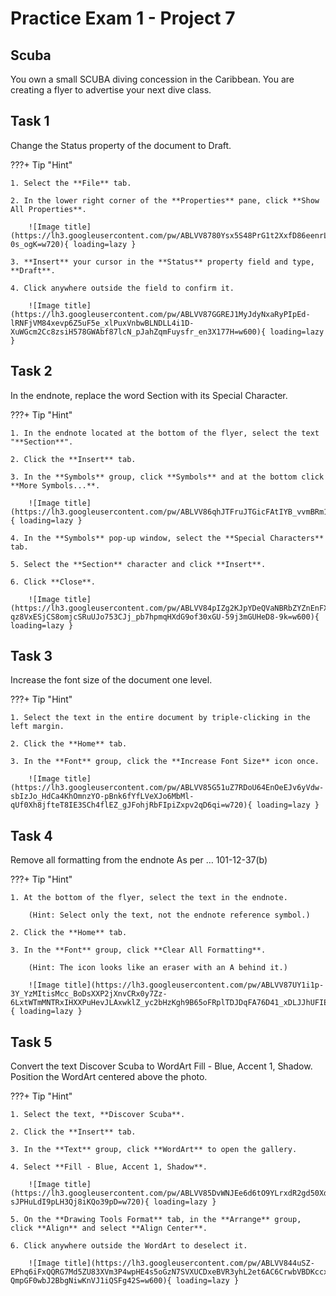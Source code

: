 # Practice Exam 1 - Project 7

## Scuba

You own a small SCUBA diving concession in the Caribbean. You are creating a flyer to advertise your next dive class.

## Task 1
 
Change the Status property of the document to Draft.

???+ Tip "Hint"

    1. Select the **File** tab.

    2. In the lower right corner of the **Properties** pane, click **Show All Properties**.
 
        ![Image title](https://lh3.googleusercontent.com/pw/ABLVV8780Ysx5S48PrG1t2XxfD86eenrL4AJauPVOmgxjW37Ic4mrMpoVGB1cf4uYnrbnGjGvS3hn0wbvrOnTOvRppTJ1xRGLk1idUq78UAUmT12i-0s_ogK=w720){ loading=lazy }

    3. **Insert** your cursor in the **Status** property field and type, **Draft**.

    4. Click anywhere outside the field to confirm it.

        ![Image title](https://lh3.googleusercontent.com/pw/ABLVV87GGREJ1MyJdyNxaRyPIpEd-lRNFjVM84xevp6Z5uF5e_xlPuxVnbwBLNDLL4i1D-XuWGcm2Cc8zsiH578GWAbf87lcN_pJahZqmFuysfr_en3X177H=w600){ loading=lazy }

## Task 2

In the endnote, replace the word Section with its Special Character.

???+ Tip "Hint"

    1. In the endnote located at the bottom of the flyer, select the text "**Section**".

    2. Click the **Insert** tab.

    3. In the **Symbols** group, click **Symbols** and at the bottom click **More Symbols...**.
 
        ![Image title](https://lh3.googleusercontent.com/pw/ABLVV86qhJTFruJTGicFAtIYB_vvmBRm1QLA3CDKiG2NIv_7OKLYE6cNJLKPzs9fefenrapz4QqzeyDH2iUlrfpr44637svbjSvk40PuQ5YuPL0bv7Y0HreZ=w720){ loading=lazy }

    4. In the **Symbols** pop-up window, select the **Special Characters** tab.

    5. Select the **Section** character and click **Insert**.

    6. Click **Close**.

        ![Image title](https://lh3.googleusercontent.com/pw/ABLVV84pIZg2KJpYDeQVaNBRbZYZnEnFXfvQHUOFYOTM15sQoLcxFNf3Q-qz8VxESjCS8omjcSRuUJo753CJj_pb7hpmqHXdG9of30xGU-59j3mGUHeD8-9k=w600){ loading=lazy }

## Task 3

Increase the font size of the document one level.

???+ Tip "Hint"

    1. Select the text in the entire document by triple-clicking in the left margin.

    2. Click the **Home** tab.

    3. In the **Font** group, click the **Increase Font Size** icon once.

        ![Image title](https://lh3.googleusercontent.com/pw/ABLVV85G51uZ7RDoU64EnOeEJv6yVdw-sbIzJo_HdCa4KhOmnzYO-pBnk6fYfLVeXJo6MbMl-qUf0Xh8jfteT8IE3SCh4flEZ_gJFohjRbFIpiZxpv2qD6qi=w720){ loading=lazy }
 
## Task 4

Remove all formatting from the endnote As per … 101-12-37(b)

???+ Tip "Hint"

    1. At the bottom of the flyer, select the text in the endnote.

        (Hint: Select only the text, not the endnote reference symbol.)

    2. Click the **Home** tab.

    3. In the **Font** group, click **Clear All Formatting**.

        (Hint: The icon looks like an eraser with an A behind it.)

        ![Image title](https://lh3.googleusercontent.com/pw/ABLVV87UY1i1p-3Y_YzMItisMcc_BoDsXXP2jXnvCRx0y7Zz-6LxtWTmMNTRxIHXXPuHevJLAxwklZ_yc2bHzKgh9B65oFRplTDJDqFA76D41_xDLJJhUFIE=w600){ loading=lazy }

## Task 5

Convert the text Discover Scuba to WordArt Fill - Blue, Accent 1, Shadow. Position the WordArt centered above the photo.

???+ Tip "Hint"

    1. Select the text, **Discover Scuba**.

    2. Click the **Insert** tab.

    3. In the **Text** group, click **WordArt** to open the gallery.

    4. Select **Fill - Blue, Accent 1, Shadow**.

        ![Image title](https://lh3.googleusercontent.com/pw/ABLVV85DvWNJEe6d6tO9YLrxdR2gd50XdrgWtJ2yPCnmoSnJ5c90EKIKRAVCno35Tv5G9Uqm6szlG9jgdNa26kT_j0cJEuO-sJPHuLdI9pLH3Qj8iKQo39pD=w720){ loading=lazy }

    5. On the **Drawing Tools Format** tab, in the **Arrange** group, click **Align** and select **Align Center**.

    6. Click anywhere outside the WordArt to deselect it.

        ![Image title](https://lh3.googleusercontent.com/pw/ABLVV844uSZ-EPhq6iFxQQRG7Md5ZU83XVm3P4wpHE4s5oGzN7SVXUCDxeBVR3yhL2et6AC6CrwbVBDKccx5pGqmQo-QmpGF0wbJ2BbgNiwKnVJ1iQSFg42S=w600){ loading=lazy }